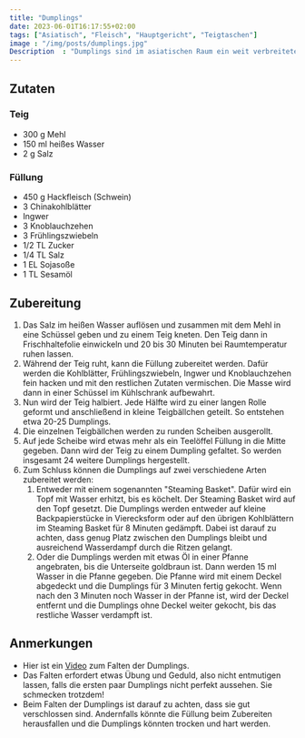 ```yaml
---
title: "Dumplings"
date: 2023-06-01T16:17:55+02:00
tags: ["Asiatisch", "Fleisch", "Hauptgericht", "Teigtaschen"]
image : "/img/posts/dumplings.jpg"
Description  : "Dumplings sind im asiatischen Raum ein weit verbreitetes Gericht. Diese Teigtaschen sind meistens mit Schwein oder Tofu gefüllt."
---
```

## Zutaten
### Teig

- 300 g Mehl
- 150 ml heißes Wasser
- 2 g Salz

### Füllung

- 450 g Hackfleisch (Schwein)
- 3 Chinakohlblätter
- Ingwer
- 3 Knoblauchzehen
- 3 Frühlingszwiebeln
- 1/2 TL Zucker
- 1/4 TL Salz
- 1 EL Sojasoße
- 1 TL Sesamöl

## Zubereitung

1. Das Salz im heißen Wasser auflösen und zusammen mit dem Mehl in eine Schüssel geben und zu einem Teig kneten. Den Teig dann in Frischhaltefolie einwickeln und 20 bis 30 Minuten bei Raumtemperatur ruhen lassen.
2. Während der Teig ruht, kann die Füllung zubereitet werden. Dafür werden die Kohlblätter, Frühlingszwiebeln, Ingwer und Knoblauchzehen fein hacken und mit den restlichen Zutaten vermischen. Die Masse wird dann in einer Schüssel im Kühlschrank aufbewahrt.
3. Nun wird der Teig halbiert. Jede Hälfte wird zu einer langen Rolle geformt und anschließend in kleine Teigbällchen geteilt. So entstehen etwa 20-25 Dumplings.
4. Die einzelnen Teigbällchen werden zu runden Scheiben ausgerollt.
5. Auf jede Scheibe wird etwas mehr als ein Teelöffel Füllung in die Mitte gegeben. Dann wird der Teig zu einem Dumpling gefaltet. So werden insgesamt 24 weitere Dumplings hergestellt.
6. Zum Schluss können die Dumplings auf zwei verschiedene Arten zubereitet werden:
    1. Entweder mit einem sogenannten "Steaming Basket". Dafür wird ein Topf mit Wasser erhitzt, bis es köchelt. Der Steaming Basket wird auf den Topf gesetzt. Die Dumplings werden entweder auf kleine Backpapierstücke in Vierecksform oder auf den übrigen Kohlblättern im Steaming Basket für 8 Minuten gedämpft. Dabei ist darauf zu achten, dass genug Platz zwischen den Dumplings bleibt und ausreichend Wasserdampf durch die Ritzen gelangt.
    2. Oder die Dumplings werden mit etwas Öl in einer Pfanne angebraten, bis die Unterseite goldbraun ist. Dann werden 15 ml Wasser in die Pfanne gegeben. Die Pfanne wird mit einem Deckel abgedeckt und die Dumplings für 3 Minuten fertig gekocht. Wenn nach den 3 Minuten noch Wasser in der Pfanne ist, wird der Deckel entfernt und die Dumplings ohne Deckel weiter gekocht, bis das restliche Wasser verdampft ist.

## Anmerkungen

- Hier ist ein [Video](https://www.youtube.com/watch?v=9uzGezdkuso) zum Falten der Dumplings.
- Das Falten erfordert etwas Übung und Geduld, also nicht entmutigen lassen, falls die ersten paar Dumplings nicht perfekt aussehen. Sie schmecken trotzdem!
- Beim Falten der Dumplings ist darauf zu achten, dass sie gut verschlossen sind. Andernfalls könnte die Füllung beim Zubereiten herausfallen und die Dumplings könnten trocken und hart werden.